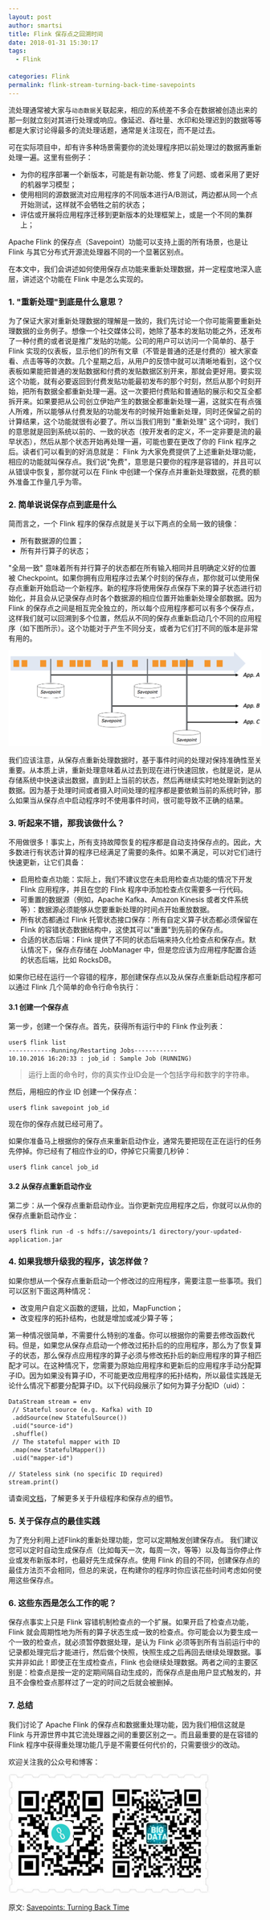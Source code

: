 ```yaml
---
layout: post
author: smartsi
title: Flink 保存点之回溯时间
date: 2018-01-31 15:30:17
tags:
  - Flink

categories: Flink
permalink: flink-stream-turning-back-time-savepoints
---
```


流处理通常被大家与`动态数据`关联起来，相应的系统差不多会在数据被创造出来的那一刻就立刻对其进行处理或响应。像延迟、吞吐量、水印和处理迟到的数据等等都是大家讨论得最多的流处理话题，通常是关注现在，而不是过去。

可在实际项目中，却有许多种场景需要你的流处理程序把以前处理过的数据再重新处理一遍。这里有些例子：
- 为你的程序部署一个新版本，可能是有新功能、修复了问题、或者采用了更好的机器学习模型；
- 使用相同的源数据流对应用程序的不同版本进行A/B测试，两边都从同一个点开始测试，这样就不会牺牲之前的状态；
- 评估或开展将应用程序迁移到更新版本的处理框架上，或是一个不同的集群上；

Apache Flink 的保存点（Savepoint）功能可以支持上面的所有场景，也是让 Flink 与其它分布式开源流处理器不同的一个显著区别点。

在本文中，我们会讲述如何使用保存点功能来重新处理数据，并一定程度地深入底层，讲述这个功能在 Flink 中是怎么实现的。

### 1. "重新处理"到底是什么意思？

为了保证大家对重新处理数据的理解是一致的，我们先讨论一个你可能需要重新处理数据的业务例子。想像一个社交媒体公司，她除了基本的发贴功能之外，还发布了一种付费的或者说是推广发贴的功能。公司的用户可以访问一个简单的、基于 Flink 实现的仪表板，显示他们的所有文章（不管是普通的还是付费的）被大家查看、点击等等的次数。几个星期之后，从用户的反馈中就可以清晰地看到，这个仪表板如果能把普通的发贴数据和付费的发贴数据区别开来，那就会更好用。要实现这个功能，就有必要返回到付费发贴功能最初发布的那个时刻，然后从那个时刻开始，把所有数据全都重新处理一遍。这一次要把付费贴和普通贴的展示和交互全都拆开来。如果要把从公司创立伊始产生的数据全都重新处理一遍，这就实在有点强人所难，所以能够从付费发贴的功能发布的时候开始重新处理，同时还保留之前的计算结果，这个功能就很有必要了。所以当我们用到 "重新处理" 这个词时，我们的意思就是回到系统以前的、一致的状态（按开发者的定义，不一定非要是流的最早状态），然后从那个状态开始再处理一遍，可能也要在更改了你的 Flink 程序之后。读者们可以看到的好消息就是： Flink 为大家免费提供了上述重新处理功能，相应的功能就叫保存点。我们说"免费"，意思是只要你的程序是容错的，并且可以从错误中恢复，那你就可以在 Flink 中创建一个保存点并重新处理数据，花费的额外准备工作量几乎为零。

### 2. 简单说说保存点到底是什么

简而言之，一个 Flink 程序的保存点就是关于以下两点的全局一致的镜像：
- 所有数据源的位置；
- 所有并行算子的状态；

"全局一致" 意味着所有并行算子的状态都在所有输入相同并且明确定义好的位置被 Checkpoint。如果你拥有应用程序过去某个时刻的保存点，那你就可以使用保存点重新开始启动一个新程序。新的程序将使用保存点保存下来的算子状态进行初始化，并且会从记录保存点时各个数据源的相应位置开始重新处理全部数据。因为 Flink 的保存点之间是相互完全独立的，所以每个应用程序都可以有多个保存点，这样我们就可以回溯到多个位置，然后从不同的保存点重新启动几个不同的应用程序（如下图所示）。这个功能对于产生不同分支，或者为它们打不同的版本是非常有用的。

![](https://github.com/sjf0115/ImageBucket/blob/main/Flink/flink_stream_turning_back_time_savepoints-1.png?raw=true)

我们应该注意，从保存点重新处理数据时，基于事件时间的处理对保持准确性至关重要。从本质上讲，重新处理意味着从过去到现在进行快速回放，也就是说，是从存储系统中快速读出数据，直到赶上当前的状态，然后再继续实时地处理新到达的数据。因为基于处理时间或者摄入时间处理的程序都是要依赖当前的系统时钟，那么如果当从保存点中启动程序时不使用事件时间，很可能导致不正确的结果。

### 3. 听起来不错，那我该做什么？

不用做很多！事实上，所有支持故障恢复的程序都是自动支持保存点的。因此，大多数进行有状态计算的程序已经满足了需要的条件。如果不满足，可以对它们进行快速更新，让它们具备：
- 启用检查点功能：实际上，我们不建议您在未启用检查点功能的情况下开发 Flink 应用程序，并且在您的 Flink 程序中添加检查点仅需要多一行代码。
- 可重置的数据源（例如，Apache Kafka、Amazon Kinesis 或者文件系统等）：数据源必须能够从您要重新处理的时间点开始重放数据。
- 所有状态都通过 Flink 托管状态接口保存：所有自定义算子状态都必须保留在 Flink 的容错状态数据结构中，这使其可以"重置"到先前的保存点。
- 合适的状态后端：Flink 提供了不同的状态后端来持久化检查点和保存点。默认情况下，保存点存储在 JobManager 中，但是您应该为应用程序配置合适的状态后端，比如 RocksDB。

如果你已经在运行一个容错的程序，那创建保存点以及从保存点重新启动程序都可以通过 Flink 几个简单的命令行命令执行：

#### 3.1 创建一个保存点

第一步，创建一个保存点。首先，获得所有运行中的 Flink 作业列表：
```
user$ flink list
------------Running/Restarting Jobs------------
10.10.2016 16:20:33 : job_id : Sample Job (RUNNING)
```

> 运行上面的命令时，你的真实作业ID会是一个包括字母和数字的字符串。

然后，用相应的作业 ID 创建一个保存点：
```
user$ flink savepoint job_id
```
现在你的保存点就已经可用了。

如果你准备马上根据你的保存点来重新启动作业，通常先要把现在正在运行的任务先停掉。你已经有了相应作业的ID，停掉它只需要几秒钟：
```
user$ flink cancel job_id
```

#### 3.2 从保存点重新启动作业

第二步：从一个保存点重新启动作业。当你更新完应用程序之后，你就可以从你的保存点重新启动作业：
```
user$ flink run -d -s hdfs://savepoints/1 directory/your-updated-application.jar
```

### 4. 如果我想升级我的程序，该怎样做？

如果你想从一个保存点重新启动一个修改过的应用程序，需要注意一些事项。我们可以区别下面这两种情况：
- 改变用户自定义函数的逻辑，比如，MapFunction；
- 改变程序的拓扑结构，也就是增加或减少算子等；

第一种情况很简单，不需要什么特别的准备。你可以根据你的需要去修改函数代码。但是，如果您从保存点启动一个修改过拓扑后的的应用程序，那么为了恢复算子的状态，那么保存点应用程序的算子必须与修改拓扑后的新应用程序的算子相匹配才可以。在这种情况下，您需要为原始应用程序和更新后的应用程序手动分配算子ID。因为如果没有算子ID，不可能更改应用程序的拓扑结构，所以最佳实践是无论什么情况下都要分配算子ID。以下代码段展示了如何为算子分配ID（uid）：
```
DataStream stream = env
 // Stateful source (e.g. Kafka) with ID
 .addSource(new StatefulSource())
 .uid("source-id")
 .shuffle()
 // The stateful mapper with ID
 .map(new StatefulMapper())
 .uid("mapper-id")

// Stateless sink (no specific ID required)
stream.print()
```

请查阅[文档](https://ci.apache.org/projects/flink/flink-docs-release-1.12/ops/upgrading.html)，了解更多关于升级程序和保存点的细节。

### 5. 关于保存点的最佳实践

为了充分利用上述Flink的重新处理功能，您可以定期触发创建保存点。 我们建议您可以定时自动生成保存点（比如每天一次，每周一次，等等）以及每当你停止作业或发布新版本时，也最好先生成保存点。使用 Flink 的目的不同，创建保存点的最佳方法页不会相同，但总的来说，在构建你的程序时你应该花些时间考虑如何使用这些保存点。

### 6. 这些东西是怎么工作的呢？

保存点事实上只是 Flink 容错机制检查点的一个扩展。如果开启了检查点功能，Flink 就会周期性地为所有的算子状态生成一致的检查点。你可能会以为要生成一个一致的检查点，就必须暂停数据处理，是认为 Flink 必须等到所有当前运行中的记录都处理完后才能进行，然后做个快照，快照生成之后再回去继续处理数据。事实并非如此！即使正在生成检查点，Flink 也会继续处理数据。两者之间的主要区别是：检查点是按一定的定期间隔自动生成的，而保存点是由用户显式触发的，并且不会像检查点那样过了一定的时间之后就会被删掉。

### 7. 总结

我们讨论了 Apache Flink 的保存点和数据重处理功能，因为我们相信这就是 Flink 与开源世界中其它流处理器之间的重要区别之一。而且最重要的是在容错的 Flink 程序中获得重处理功能几乎是不需要任何代价的，只需要很少的改动。

欢迎关注我的公众号和博客：

![](https://github.com/sjf0115/ImageBucket/blob/main/Other/smartsi.jpg?raw=true)

原文: [Savepoints: Turning Back Time](https://data-artisans.com/blog/turning-back-time-savepoints)
